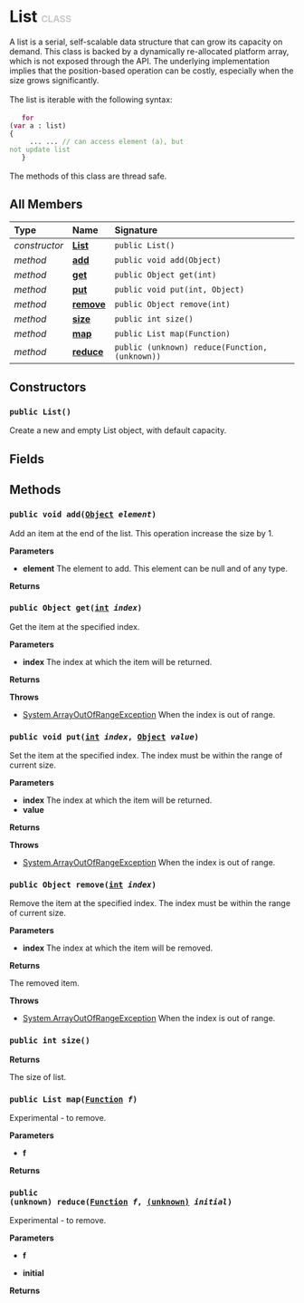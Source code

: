 # List <font color="#C8C8C8" size="3">CLASS</font>

A list is a serial, self-scalable data structure that can grow its capacity on demand. This class is backed by a dynamically re-allocated platform array, which is not exposed through the API. The underlying implementation implies that the position-based operation can be costly, especially when the size grows significantly.<br><br>The list is iterable with the following syntax:<br><br><code>&nbsp;&nbsp;&nbsp;<font color="#993366">**for**</font> (<font color="#993366">**var**</font> a : list) {<br>&nbsp;&nbsp;&nbsp;&nbsp;&nbsp;... ... <font color="#669966">// can access element (a), but not update list</font><br>&nbsp;&nbsp;&nbsp;}</code><br><br>The methods of this class are thread safe.

## All Members
|**Type**|**Name**|**Signature**
|:-------|:-------|:------------
|*constructor*|<a href="#c-List-void"><b>List</b></a>|`public List()`
|*method*|<a href="#m-add-Object"><b>add</b></a>|`public void add(Object)`
|*method*|<a href="#m-get-int"><b>get</b></a>|`public Object get(int)`
|*method*|<a href="#m-put-int-Object"><b>put</b></a>|`public void put(int, Object)`
|*method*|<a href="#m-remove-int"><b>remove</b></a>|`public Object remove(int)`
|*method*|<a href="#m-size-void"><b>size</b></a>|`public int size()`
|*method*|<a href="#m-map-Function"><b>map</b></a>|`public List map(Function)`
|*method*|<a href="#m-reduce-Function-(unknown)"><b>reduce</b></a>|`public (unknown) reduce(Function, (unknown))`

## Constructors
<a name="c-List-void"></a>
### <code>public List()</code>
Create a new and empty List object, with default capacity.
## Fields

## Methods
<a name="m-add-Object"></a>
### <code>public void add([Object](../../Object) *element*)</code>
Add an item at the end of the list. This operation increase the size by 1.

**Parameters**

<a name="m-add-Object-p-element"></a>
- **element**
The element to add. This element can be null and of any type.

**Returns**

<a name="m-add-Object-r"></a>

<a name="m-get-int"></a>
### <code>public Object get([int](../../Integer) *index*)</code>
Get the item at the specified index.

**Parameters**

<a name="m-get-int-p-index"></a>
- **index**
The index at which the item will be returned.

**Returns**

<a name="m-get-int-r"></a>

**Throws**

- [System.ArrayOutOfRangeException](../System/ArrayOutOfRangeException)
When the index is out of range.

<a name="m-put-int-Object"></a>
### <code>public void put([int](../../Integer) *index*, [Object](../../Object) *value*)</code>
Set the item at the specified index. The index must be within the range of current size.

**Parameters**

<a name="m-put-int-Object-p-index"></a>
- **index**
The index at which the item will be returned.
<a name="m-put-int-Object-p-value"></a>
- **value**


**Returns**

<a name="m-put-int-Object-r"></a>

**Throws**

- [System.ArrayOutOfRangeException](../System/ArrayOutOfRangeException)
When the index is out of range.

<a name="m-remove-int"></a>
### <code>public Object remove([int](../../Integer) *index*)</code>
Remove the item at the specified index. The index must be within the range of current size.

**Parameters**

<a name="m-remove-int-p-index"></a>
- **index**
The index at which the item will be removed.

**Returns**

<a name="m-remove-int-r"></a>The removed item.

**Throws**

- [System.ArrayOutOfRangeException](../System/ArrayOutOfRangeException)
When the index is out of range.

<a name="m-size-void"></a>
### <code>public int size()</code>


**Returns**

<a name="m-size-void-r"></a>The size of list.

<a name="m-map-Function"></a>
### <code>public List map([Function](../../Function) *f*)</code>
Experimental - to remove.

**Parameters**

<a name="m-map-Function-p-f"></a>
- **f**


**Returns**

<a name="m-map-Function-r"></a>

<a name="m-reduce-Function-(unknown)"></a>
### <code>public (unknown) reduce([Function](../../Function) *f*, [(unknown)](../../(unknown)) *initial*)</code>
Experimental - to remove.

**Parameters**

<a name="m-reduce-Function-(unknown)-p-f"></a>
- **f**

<a name="m-reduce-Function-(unknown)-p-initial"></a>
- **initial**


**Returns**

<a name="m-reduce-Function-(unknown)-r"></a>

